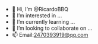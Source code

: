 - 👋 Hi, I’m @RicardoBBQ
- 👀 I’m interested in ...
- 🌱 I’m currently learning ...
- 💞️ I’m looking to collaborate on ...
- 📫 Email:2470393919@qq.com

<!---
RicardoBBQ/RicardoBBQ is a ✨ special ✨ repository because its `README.md` (this file) appears on your GitHub profile.
You can click the Preview link to take a look at your changes.
--->
